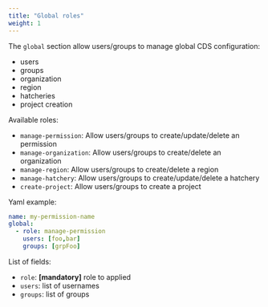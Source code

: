 ```yaml
---
title: "Global roles"
weight: 1
---
```


The `global` section allow users/groups  to manage global CDS configuration:

* users
* groups
* organization
* region
* hatcheries
* project creation


Available roles: 

* `manage-permission`: Allow users/groups to create/update/delete an permission
* `manage-organization`: Allow users/groups to create/delete an organization
* `manage-region`: Allow users/groups to create/delete a region
* `manage-hatchery`: Allow users/groups to create/update/delete a hatchery
* `create-project`: Allow users/groups to create a project

Yaml example:
```yaml
name: my-permission-name
global:
  - role: manage-permission
    users: [foo,bar]
    groups: [grpFoo]
```

List of fields:

* `role`: <b>[mandatory]</b> role to applied
* `users`: list of usernames
* `groups`: list of groups
